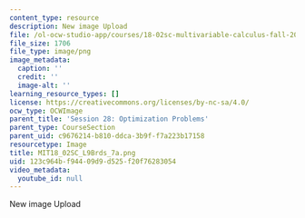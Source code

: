 ```yaml
---
content_type: resource
description: New image Upload
file: /ol-ocw-studio-app/courses/18-02sc-multivariable-calculus-fall-2010/123c964bf94409d9d525f20f76283054_MIT18_02SC_L9Brds_7a.png
file_size: 1706
file_type: image/png
image_metadata:
  caption: ''
  credit: ''
  image-alt: ''
learning_resource_types: []
license: https://creativecommons.org/licenses/by-nc-sa/4.0/
ocw_type: OCWImage
parent_title: 'Session 28: Optimization Problems'
parent_type: CourseSection
parent_uid: c9676214-b810-ddca-3b9f-f7a223b17158
resourcetype: Image
title: MIT18_02SC_L9Brds_7a.png
uid: 123c964b-f944-09d9-d525-f20f76283054
video_metadata:
  youtube_id: null
---
```

New image Upload